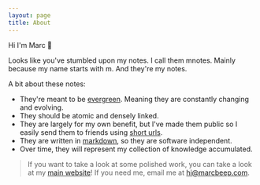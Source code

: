 ```yaml
---
layout: page
title: About
---
```


Hi I'm Marc 🙂

Looks like you've stumbled upon my notes. I call them mnotes.
Mainly because my name starts with m. And they're my notes.

A bit about these notes:
* They're meant to be [evergreen](https://notes.andymatuschak.org/Evergreen_note-writing_as_fundamental_unit_of_knowledge_work).
Meaning they are constantly changing and evolving.
* They should be atomic and densely linked.
* They are largely for my own benefit, but I've made them public so I easily send
them to friends using [short urls](https://sive.rs/su).
* They are written in [markdown](https://sive.rs/plaintext), so they are software independent.
* Over time, they will represent my collection of knowledge accumulated.


> If you want to take a look at some polished work, you can take a look at my [main website](https://www.marcbeep.com)!
> If you need me, email me at hi@marcbeep.com.
